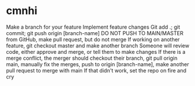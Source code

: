 # cmnhi
Make a branch for your feature
Implement feature changes
Git add .; git commit; git push origin [branch-name]
DO NOT PUSH TO MAIN/MASTER
from GitHub, make pull request, but do not merge
If working on another feature, git checkout master and make another branch
Someone will review code, either approve and merge, or tell them to make changes
If there is a merge conflict, the merger should checkout their branch, git pull origin main, manually fix the merges, push to origin [branch-name], make another pull request to merge with main
If that didn't work, set the repo on fire and cry
